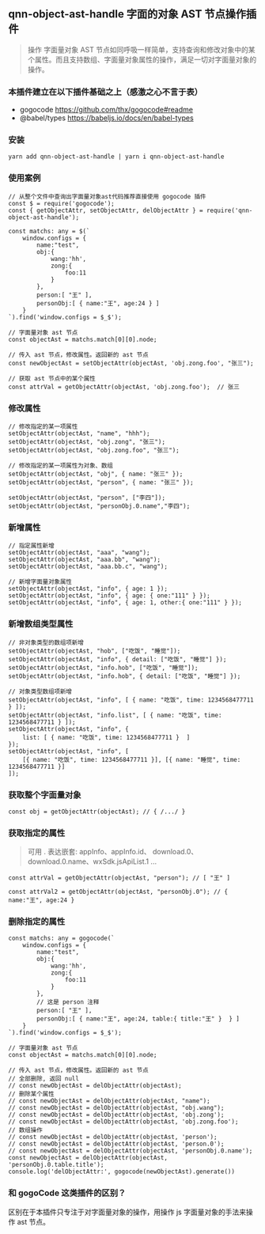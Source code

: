 ## qnn-object-ast-handle 字面的对象 AST 节点操作插件
 

> 操作 字面量对象 AST 节点如同呼吸一样简单，支持查询和修改对象中的某个属性。而且支持数组、字面量对象属性的操作，满足一切对字面量对象的操作。



### 本插件建立在以下插件基础之上（感激之心不言于表）

- gogocode https://github.com/thx/gogocode#readme
- @babel/types https://babeljs.io/docs/en/babel-types


### 安装

    yarn add qnn-object-ast-handle | yarn i qnn-object-ast-handle

### 使用案例

    // 从整个文件中查询出字面量对象ast代码推荐直接使用 gogocode 插件
    const $ = require('gogocode');
    const { getObjectAttr, setObjectAttr, delObjectAttr } = require('qnn-object-ast-handle');
  
    const matchs: any = $(` 
        window.configs = { 
            name:"test",
            obj:{
                wang:'hh',
                zong:{
                    foo:11
                }
            },
            person:[ "王" ],
            personObj:[ { name:"王", age:24 } ]
        } 
    `).find('window.configs = $_$');

    // 字面量对象 ast 节点
    const objectAst = matchs.match[0][0].node;

    // 传入 ast 节点，修改属性。返回新的 ast 节点
    const newObjectAst = setObjectAttr(objectAst, 'obj.zong.foo', "张三"); 
    
    // 获取 ast 节点中的某个属性
    const attrVal = getObjectAttr(objectAst, 'obj.zong.foo');  // 张三
 
 
### 修改属性

    // 修改指定的某一项属性
    setObjectAttr(objectAst, "name", "hhh"); 
    setObjectAttr(objectAst, "obj.zong", "张三");
    setObjectAttr(objectAst, "obj.zong.foo", "张三");

    // 修改指定的某一项属性为对象、数组
    setObjectAttr(objectAst, "obj", { name: "张三" });
    setObjectAttr(objectAst, "person", { name: "张三" });
 
    setObjectAttr(objectAst, "person", ["李四"]); 
    setObjectAttr(objectAst, "personObj.0.name","李四");   


### 新增属性   

    // 指定属性新增
    setObjectAttr(objectAst, "aaa", "wang");
    setObjectAttr(objectAst, "aaa.bb", "wang");
    setObjectAttr(objectAst, "aaa.bb.c", "wang"); 

    // 新增字面量对象属性
    setObjectAttr(objectAst, "info", { age: 1 }); 
    setObjectAttr(objectAst, "info", { age: { one:"111" } }); 
    setObjectAttr(objectAst, "info", { age: 1, other:{ one:"111" } }); 

### 新增数组类型属性    
    
    // 非对象类型的数组项新增
    setObjectAttr(objectAst, "hob", ["吃饭", "睡觉"]);  
    setObjectAttr(objectAst, "info", { detail: ["吃饭", "睡觉"] }); 
    setObjectAttr(objectAst, "info.hob", ["吃饭", "睡觉"]); 
    setObjectAttr(objectAst, "info.hob", { detail: ["吃饭", "睡觉"] }); 
   
    // 对象类型数组项新增
    setObjectAttr(objectAst, "info", [ { name: "吃饭", time: 1234568477711 } ]); 
    setObjectAttr(objectAst, "info.list", [ { name: "吃饭", time: 1234568477711 } ]); 
    setObjectAttr(objectAst, "info", {
        list: [ { name: "吃饭", time: 1234568477711 }  ]
    });
    setObjectAttr(objectAst, "info", [
        [{ name: "吃饭", time: 1234568477711 }], [{ name: "睡觉", time: 1234568477711 }]
    ]);

### 获取整个字面量对象 

    const obj = getObjectAttr(objectAst); // { /.../ } 


### 获取指定的属性
> 可用 . 表达嵌套: appInfo、appInfo.id、 download.0、 download.0.name、wxSdk.jsApiList.1 ...

    const attrVal = getObjectAttr(objectAst, "person"); // [ "王" ]

    const attrVal2 = getObjectAttr(objectAst, "personObj.0"); // { name:"王", age:24 }
 

### 删除指定的属性

    const matchs: any = gogocode(` 
        window.configs = { 
            name:"test",
            obj:{
                wang:'hh',
                zong:{
                    foo:11
                }
            },
            // 这是 person 注释
            person:[ "王" ],
            personObj:[ { name:"王", age:24, table:{ title:"王" }  } ]
        } 
    `).find('window.configs = $_$');

    // 字面量对象 ast 节点
    const objectAst = matchs.match[0][0].node;

    // 传入 ast 节点，修改属性。返回新的 ast 节点
    // 全部删除, 返回 null
    // const newObjectAst = delObjectAttr(objectAst);
    // 删除某个属性 
    // const newObjectAst = delObjectAttr(objectAst, "name");
    // const newObjectAst = delObjectAttr(objectAst, "obj.wang");
    // const newObjectAst = delObjectAttr(objectAst, 'obj.zong');
    // const newObjectAst = delObjectAttr(objectAst, 'obj.zong.foo');
    // 数组操作
    // const newObjectAst = delObjectAttr(objectAst, 'person');
    // const newObjectAst = delObjectAttr(objectAst, 'person.0');
    // const newObjectAst = delObjectAttr(objectAst, 'personObj.0.name');
    const newObjectAst = delObjectAttr(objectAst, 'personObj.0.table.title');
    console.log('delObjectAttr:', gogocode(newObjectAst).generate())

### 和 gogoCode 这类插件的区别？

区别在于本插件只专注于对字面量对象的操作，用操作 js 字面量对象的手法来操作 ast 节点。